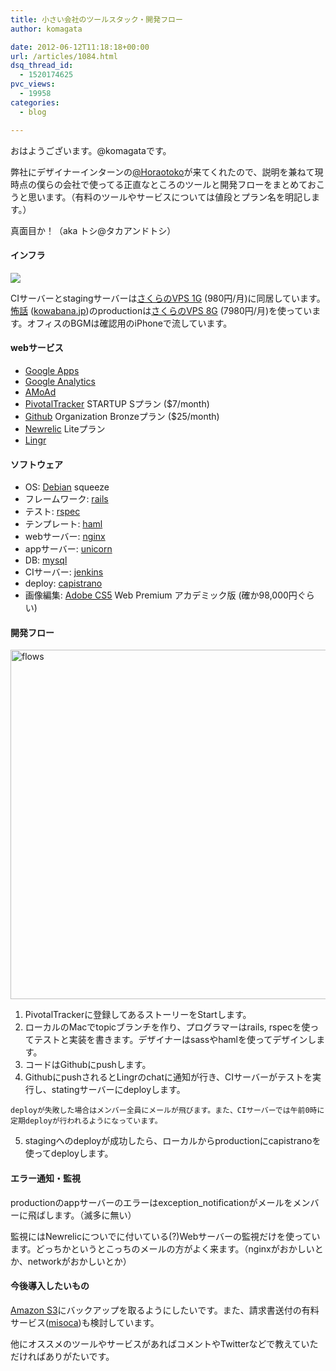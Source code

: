 ```yaml
---
title: 小さい会社のツールスタック・開発フロー
author: komagata

date: 2012-06-12T11:18:18+00:00
url: /articles/1084.html
dsq_thread_id:
  - 1520174625
pvc_views:
  - 19958
categories:
  - blog

---
```

おはようございます。@komagataです。

弊社にデザイナーインターンの<a href="http://twitter.com/Horaotoko" target="_blank">@Horaotoko</a>が来てくれたので、説明を兼ねて現時点の僕らの会社で使ってる正直なところのツールと開発フローをまとめておこうと思います。（有料のツールやサービスについては値段とプラン名を明記します。）

真面目か！（aka トシ@タカアンドトシ）

#### インフラ

![][1]

CIサーバーとstagingサーバーは<a href="http://vps.sakura.ad.jp/" target="_blank">さくらのVPS 1G</a> (980円/月)に同居しています。<a href="http://kowabana.jp" title="怖い話" target="_blank">怖話</a> (<a href="http://kowabana.jp" title="怖い話" target="_blank">kowabana.jp</a>)のproductionは<a href="http://vps.sakura.ad.jp/" target="_blank">さくらのVPS 8G</a> (7980円/月)を使っています。オフィスのBGMは確認用のiPhoneで流しています。

#### webサービス

  * <a href="http://www.google.com/apps/intl/ja/group/index.html" target="_blank">Google Apps</a>
  * <a href="http://www.google.com/analytics/" target="_blank">Google Analytics</a>
  * <a href="http://www.amoad.com/" target="_blank">AMoAd</a>
  * <a href="http://www.pivotaltracker.com/" target="_blank">PivotalTracker</a> STARTUP Sプラン ($7/month)
  * <a href="http://github.com" target="_blank">Github</a> Organization Bronzeプラン ($25/month)
  * <a href="http://newrelic.com" target="_blank">Newrelic</a> Liteプラン
  * <a href="http://lingr.com/" target="_blank">Lingr</a>

#### ソフトウェア

  * OS: <a href="http://www.debian.org/" target="_blank">Debian</a> squeeze
  * フレームワーク: <a href="http://rubyonrails.org/" target="_blank">rails</a>
  * テスト: <a href="http://rspec.info/" target="_blank">rspec</a>
  * テンプレート: <a href="http://haml.info/" target="_blank">haml</a>
  * webサーバー: <a href="http://nginx.org/" target="_blank">nginx</a>
  * appサーバー: <a href="http://unicorn.bogomips.org/" target="_blank">unicorn</a>
  * DB: <a href="http://www.mysql.com/" target="_blank">mysql</a>
  * CIサーバー: <a href="http://jenkins-ci.org/" target="_blank">jenkins</a>
  * deploy: <a href="http://capify.org" target="_blank">capistrano</a>
  * 画像編集: <a href="http://www.adobe.com/products/creativesuite.html" target="_blank">Adobe CS5</a> Web Premium アカデミック版 (確か98,000円ぐらい)

#### 開発フロー

[<img src="http://farm8.staticflickr.com/7101/7179733695_d120f9d518_z.jpg" width="559" height="559" alt="flows" />][2]

  1. PivotalTrackerに登録してあるストーリーをStartします。
  2. ローカルのMacでtopicブランチを作り、プログラマーはrails, rspecを使ってテストと実装を書きます。デザイナーはsassやhamlを使ってデザインします。
  3. コードはGithubにpushします。
  4. GithubにpushされるとLingrのchatに通知が行き、CIサーバーがテストを実行し、statingサーバーにdeployします。
  
    deployが失敗した場合はメンバー全員にメールが飛びます。また、CIサーバーでは午前0時に定期deployが行われるようになっています。
  5. stagingへのdeployが成功したら、ローカルからproductionにcapistranoを使ってdeployします。

#### エラー通知・監視

productionのappサーバーのエラーはexception_notificationがメールをメンバーに飛ばします。（滅多に無い）
  
監視にはNewrelicについでに付いている(?)Webサーバーの監視だけを使っています。どっちかというとこっちのメールの方がよく来ます。（nginxがおかしいとか、networkがおかしいとか）

#### 今後導入したいもの

<a href="http://aws.amazon.com/s3/" target="_blank">Amazon S3</a>にバックアップを取るようにしたいです。また、請求書送付の有料サービス(<a href="http://www.misoca.jp/" target="_blank">misoca</a>)も検討しています。

他にオススメのツールやサービスがあればコメントやTwitterなどで教えていただければありがたいです。

 [1]: https://lh6.googleusercontent.com/-z_0Zial5oIs/UB62yymk4GI/AAAAAAAAB7g/Itr8567R1fY/s400/tmp_image_1339495186740.jpg
 [2]: http://www.flickr.com/photos/komagata/7179733695/ "flows by komagata, on Flickr"